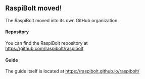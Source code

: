 ## RaspiBolt moved!

The RaspiBolt moved into its own GitHub organization.

#### Repository

You can find the RaspiBolt repository at https://github.com/raspibolt/raspibolt


#### Guide
The guide itself is located at https://raspibolt.github.io/raspibolt/